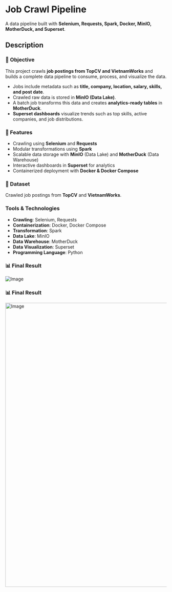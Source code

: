 # Job Crawl Pipeline

A data pipeline built with **Selenium, Requests, Spark, Docker, MinIO, MotherDuck, and Superset**.

## Description

### 🎯 Objective

This project crawls **job postings from TopCV and VietnamWorks** and builds a complete data pipeline to consume, process, and visualize the data.

- Jobs include metadata such as **title, company, location, salary, skills, and post date**.  
- Crawled raw data is stored in **MinIO (Data Lake)**.  
- A batch job transforms this data and creates **analytics-ready tables** in **MotherDuck**.  
- **Superset dashboards** visualize trends such as top skills, active companies, and job distributions.

### 🚀 Features

- Crawling using **Selenium** and **Requests**  
- Modular transformations using **Spark** 
- Scalable data storage with **MinIO** (Data Lake) and **MotherDuck** (Data Warehouse)  
- Interactive dashboards in **Superset** for analytics  
- Containerized deployment with **Docker & Docker Compose**  

### 📀 Dataset

Crawled job postings from **TopCV** and **VietnamWorks**.

### Tools & Technologies

- **Crawling**: Selenium, Requests  
- **Containerization**: Docker, Docker Compose  
- **Transformation**: Spark  
- **Data Lake**: MinIO  
- **Data Warehouse**: MotherDuck  
- **Data Visualization**: Superset  
- **Programming Language**: Python
  
### 📊 Final Result

![Image](https://github.com/user-attachments/assets/670ba3d2-76e7-4ef3-950a-481264f0f07e)

### 📊 Final Result

<img width="1917" height="887" alt="Image" src="https://github.com/user-attachments/assets/65d8e3fd-9ff5-4067-851d-387238971516" />
